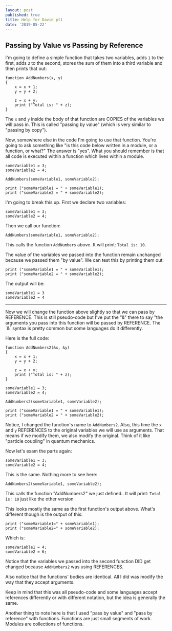 ```yaml
---
layout: post
published: true
title: Help for David pt1
date: '2019-05-22'
---
```

## Passing by Value vs Passing by Reference

I'm going to define a simple function that takes two variables, adds `1` to the first, adds `2` to the second, stores the sum of them into a third variable and then prints that out:

```
function AddNumbers(x, y)
{
    x = x + 1;
    y = y + 2;

    z = x + y;
    print ("Total is: " + z);
}
```

The `x` and `y` inside the body of that function are COPIES of the variables we will pass in. This is called "passing by value" (which is very similar to "passing by copy").

Now, somewhere else in the code I'm going to use that function. You're going to ask something like "is this code below written in a module, or a function, or what?" The answer is "yes". What you should remember is that all code is executed within a function which lives within a module.

```
someVariable1 = 3;
someVariable2 = 4;

AddNumbers(someVariable1, someVariable2);

print ("someVariable1 = " + someVariable1);
print ("someVariable2 = " + someVariable2);
```

I'm going to break this up. First we declare two variables:

```
someVariable1 = 3;
someVariable2 = 4;
```

Then we call our function: 

```
AddNumbers(someVariable1, someVariable2);
```

This calls the function `AddNumbers` above. It will print: `Total is: 10`.

The value of the variables we passed into the function remain unchanged because we passed them "by value". We can test this by printing them out:

```
print ("someVariable1 = " + someVariable1);
print ("someVariable2 = " + someVariable2);
```

The output will be:
```
someVariable1 = 3
someVariable2 = 4
```


<hr/>
Now we will change the function above slightly so that we can pass by REFERENCE. This is still pseudo-code but I've put the "&" there to say "the arguments you pass into this function will be passed by REFERENCE. The `&` syntax is pretty common but some languages do it differently.

Here is the full code:

```
function AddNumbers2(&x, &y)
{
    x = x + 1;
    y = y + 2;
    
    z = x + y;
    print ("Total is: " + z);
}

someVariable1 = 3;
someVariable2 = 4;

AddNumbers2(someVariable1, someVariable2);

print ("someVariable1 = " + someVariable1);
print ("someVariable2 = " + someVariable2);
```

Notice, I changed the function's name to `AddNumbers2`. Also, this time the `x` and `y` REFERENCES to the original variables we will use as arguments. That means if we modify them, we also modify the original. Think of it like "particle coupling" in quantum mechanics.

Now let's exam the parts again:

```
someVariable1 = 3;
someVariable2 = 4;
```

This is the same. Nothing more to see here:

```
AddNumbers2(someVariable1, someVariable2);
```

This calls the function "AddNumbers2" we just defined.. It will print: `Total is: 10` just like the other version

This looks mostly the same as the first function's output above. What's different though is the output of this:

```
print ("someVariable1=" + someVariable1);
print ("someVariable2=" + someVariable2);
```

Which is:

```
someVariable1 = 4;
someVariable2 = 6;
```

Notice that the variables we passed into the second function DID get changed because `AddNumbers2` was using REFERENCES.

Also notice that the functions' bodies are identical. All I did was modify the way that they accept arguments. 

Keep in mind that this was all pseudo-code and some languages accept references differently or with different notation, but the idea is generally the same.

Another thing to note here is that I used "pass by value" and "pass by reference" with functions. Functions are just small segments of work. Modules are collections of functions. 